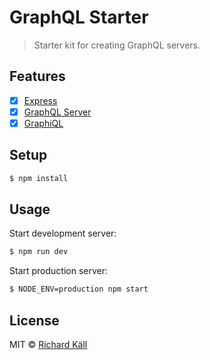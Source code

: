 # GraphQL Starter

> Starter kit for creating GraphQL servers.

## Features

- [x] [Express](https://github.com/expressjs/express)
- [x] [GraphQL Server](https://github.com/apollostack/graphql-server)
- [x] [GraphiQL](https://github.com/graphql/graphiql)

## Setup

```bash
$ npm install
```

## Usage

Start development server:

```bash
$ npm run dev
```

Start production server:

```bash
$ NODE_ENV=production npm start
```

## License

MIT © [Richard Käll](https://richardkall.se)
